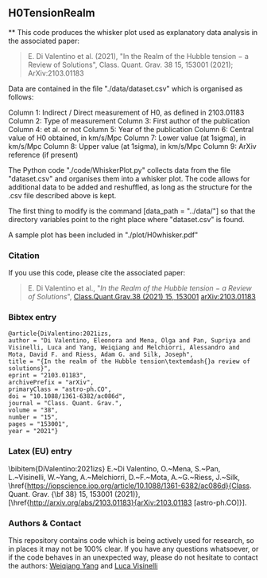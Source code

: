 ## H0TensionRealm

** This code produces the whisker plot used as explanatory data analysis in the associated paper:
> E. Di Valentino et al. (2021), "In the Realm of the Hubble tension − a Review of Solutions", Class. Quant. Grav. 38 15, 153001 (2021); ArXiv:2103.01183

Data are contained in the file "./data/dataset.csv" which is organised as follows:

Column 1: Indirect / Direct measurement of H0, as defined in 2103.01183
Column 2: Type of measurement
Column 3: First author of the publication
Column 4: et al. or not
Column 5: Year of the publication
Column 6: Central value of H0 obtained, in km/s/Mpc
Column 7: Lower value (at 1sigma), in km/s/Mpc
Column 8: Upper value (at 1sigma), in km/s/Mpc
Column 9: ArXiv reference (if present)

The Python code "./code/WhiskerPlot.py" collects data from the file "dataset.csv" and organises them into a whisker plot. The code allows for additional data to be added and reshuffled, as long as the structure for the .csv file described above is kept.

The first thing to modify is the command [data_path = "../data/"] so that the directory variables point to the right place where "dataset.csv" is found.

A sample plot has been included in "./plot/H0whisker.pdf"

### Citation

If you use this code, please cite the associated paper:
> E. Di Valentino et al., "*In the Realm of the Hubble tension − a Review of Solutions*", [Class.Quant.Grav.38 (2021) 15, 153001](https://iopscience.iop.org/article/10.1088/1361-6382/ac086d) [arXiv:2103.01183](https://arxiv.org/abs/2103.01183)

### Bibtex entry

    @article{DiValentino:2021izs,
    author = "Di Valentino, Eleonora and Mena, Olga and Pan, Supriya and Visinelli, Luca and Yang, Weiqiang and Melchiorri, Alessandro and Mota, David F. and Riess, Adam G. and Silk, Joseph",
    title = "{In the realm of the Hubble tension\textemdash{}a review of solutions}",
    eprint = "2103.01183",
    archivePrefix = "arXiv",
    primaryClass = "astro-ph.CO",
    doi = "10.1088/1361-6382/ac086d",
    journal = "Class. Quant. Grav.",
    volume = "38",
    number = "15",
    pages = "153001",
    year = "2021"}

### Latex (EU) entry

\bibitem{DiValentino:2021izs}
E.~Di Valentino, O.~Mena, S.~Pan, L.~Visinelli, W.~Yang, A.~Melchiorri, D.~F.~Mota,  A.~G.~Riess, J.~Silk,
\href{https://iopscience.iop.org/article/10.1088/1361-6382/ac086d}{Class. Quant. Grav. {\bf 38} 15, 153001 (2021)},
[\href{http://arxiv.org/abs/2103.01183}{arXiv:2103.01183 [astro-ph.CO]}].

### Authors & Contact

This repository contains code which is being actively used for research, so in places it may not be 100% clear. If you have any questions whatsoever, or if the code behaves in an unexpected way, please do not hesitate to contact the authors: [Weiqiang Yang](mailto:d11102004@163.com) and [Luca Visinelli](mailto:luca.visinelli@gmail.com) 
